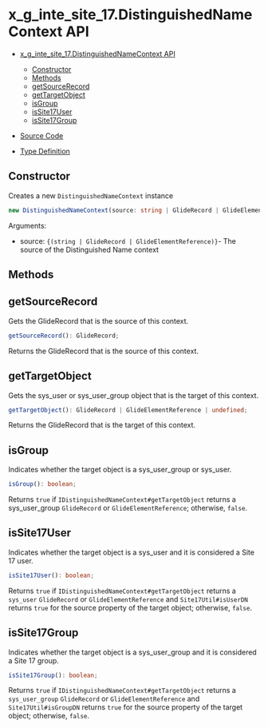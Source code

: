 # x_g_inte_site_17.DistinguishedNameContext API

- [x_g_inte_site_17.DistinguishedNameContext API](#x_g_inte_site_17distinguishednamecontext-api)
  - [Constructor](#constructor)
  - [Methods](#methods)
  - [getSourceRecord](#getsourcerecord)
  - [getTargetObject](#gettargetobject)
  - [isGroup](#isgroup)
  - [isSite17User](#issite17user)
  - [isSite17Group](#issite17group)

- [Source Code](source/api/DistinguishedNameContext.ts)
- [Type Definition](types/x_g_inte_site_17/api/DistinguishedNameContext.d.ts)

## Constructor

Creates a new `DistinguishedNameContext` instance

```TypeScript
new DistinguishedNameContext(source: string | GlideRecord | GlideElementReference): DistinguishedNameContext;
```

Arguments:

- source: `{(string | GlideRecord | GlideElementReference)}`- The source of the Distinguished Name context

## Methods

## getSourceRecord

Gets the GlideRecord that is the source of this context.

```TypeScript
getSourceRecord(): GlideRecord;
```

Returns the GlideRecord that is the source of this context.

## getTargetObject

Gets the sys_user or sys_user_group object that is the target of this context.

```TypeScript
getTargetObject(): GlideRecord | GlideElementReference | undefined;
```

Returns the GlideRecord that is the target of this context.

## isGroup

Indicates whether the target object is a sys_user_group or sys_user.

```TypeScript
isGroup(): boolean;
```

Returns `true` if `IDistinguishedNameContext#getTargetObject` returns a sys_user_group `GlideRecord` or `GlideElementReference`; otherwise, `false`.

## isSite17User

Indicates whether the target object is a sys_user and it is considered a Site 17 user.

```TypeScript
isSite17User(): boolean;
```

Returns  `true` if `IDistinguishedNameContext#getTargetObject` returns a `sys_user` `GlideRecord` or `GlideElementReference` and `Site17Util#isUserDN` returns `true` for the source property of the target object; otherwise, `false`.

## isSite17Group

Indicates whether the target object is a sys_user_group and it is considered a Site 17 group.

```TypeScript
isSite17Group(): boolean;
```

Returns `true` if `IDistinguishedNameContext#getTargetObject` returns a `sys_user_group` `GlideRecord` or `GlideElementReference` and `Site17Util#isGroupDN` returns `true` for the source property of the target object; otherwise, `false`.
